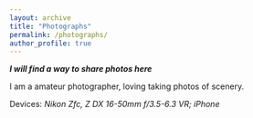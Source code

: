```yaml
---
layout: archive
title: "Photographs"
permalink: /photographs/
author_profile: true
---
```



***I will find a way to share photos here***

I am a amateur photographer, loving taking photos of scenery.

Devices: *Nikon Zfc, Z DX 16-50mm f/3.5-6.3 VR; iPhone*

